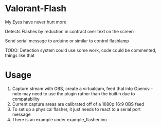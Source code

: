 # Valorant-Flash
My Eyes have never hurt more

Detects Flashes by reduction in contract over text on the screen

Send serial message to arduino or similar to control flashlamp

TODO:
Detection system could use some work, code could be commented, things like that

# Usage
1. Capture stream with OBS, create a virtualcam, feed that into Opencv - note may need to use the plugin rather than the builtin due to compatability
2. Current capture areas are calibrated off of a 1080p 16:9 OBS feed
3. To set up a physical flasher, it just needs to react to a serial port message
4. There is an example under example_flasher.ino
